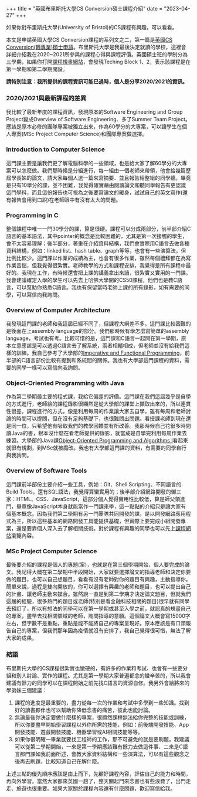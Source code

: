 +++
title = "英國布里斯托大學CS Conversion碩士課程介紹"
date = "2023-04-27"
+++

如果你對布里斯托大學(University of Bristol)的CS課程有興趣，可以看看。
<!--more-->

本文是申請英國大學CS Conversion課程的系列文之二，第一篇是[英國CS Conversion(轉專業)碩士申請](https://yo80106.github.io/posts/study-abroad/)。布里斯托大學是我最後決定就讀的學校，這裡會詳細介紹我在2020~2021所參與的課程心得與課程評價。英國碩士班的學制分為三學期，如果你打開[課程規畫網站](https://www.bristol.ac.uk/unit-programme-catalogue/RouteStructure.jsa?programmeCode=4COSC005T)，會發現Teching Block 1、2，表示該課程是在第一學期和第二學期開設。

**請特別注意：我所提供的課程資訊可能已過時，個人是分享2020/2021的資訊。**

### 2020/2021與最新課程的差異

我比較了最新年度的課程資訊，發現原本的Software Engineering and Group Project變成Overview of Software Engineering、多了Summer Team Project。應該是原本必修的團隊專案被獨立出來，作為60學分的大專案，可以讓學生在個人專案(MSc Project Computer Science)和團隊專案做選擇。

### Introduction to Computer Science

這門課主要是讓我們更了解電腦科學的一些領域，也是給大家了解60學分的大專案可以怎麼做。我們那時候是分組進行，每一組由一個老師來帶領，他會給幾篇歷屆學長姊的論文，請大家每個人選一篇來寫摘要、並且報告給整組的同學聽。畢竟是只有10學分的課，並不困難，我覺得確實藉由閱讀論文和聽同學報告有更認識這門學科，而且這份報告也可視為之後要寫論文的暖身，試試自己的英文寫作(還有報告會用到口說)在老師眼中有沒有太大的問題。

### Programming in C

整個課程中唯一一門30學分的課，算是很硬。課程可以分成兩部分，前半部介紹C語言的基本語法，其中pointer的概念是比較困難的，尤其是第一次接觸的學生，會不太容易理解；後半部分，著重在介紹資料結構，我們會實際用C語言去做各種資料結構，例如：linked list、hash table、graph等等，也會有一些演算法，但比例比較少。這門課以作業的成績為主，也會有很多作業，雖然每個禮拜都在為寫作業苦惱，但我覺得很紮實。老師教學的方式和課程安排，我覺得是所有課程中最好的。我現在工作，有時候還會把上課的講義拿出來讀，很紮實又實用的一門課。我會建議確定入學的學生可以先去上哈佛大學開的CS50課程，他們也是教C語言，可以幫助你熟悉C語言。我也有保留當時老師上課的所有錄影，如有需要的同學，可以寫信向我詢問。

### Overview of Computer Architecture

我發現這門課的老師和我這屆已經不同了，但課程大綱差不多。這門課比較困難的是後面在上assembly language的部分。我們那時候有學怎麼寫簡單的assembly language，考試也有考。比較可惜的是，這門課和C語言一起開在第一學期，原本立意應該是可以透過C語言去了解系統，兩者相輔相成，但老師並沒有給我們這樣的訓練。我自己參考了大學部的[Imperative and Functional Programming](https://www.bristol.ac.uk/unit-programme-catalogue/UnitDetails.jsa?unitCode=COMS10016)，前半部的C語言部份比較有提到和系統間的關係。我也有大學部這門課程的資料，需要的同學一樣可以寫信向我詢問。

### Object-Oriented Programming with Java

作為第二學期最主要的程式課，我給它偏差的評價。這門課在我們這屆幾乎是自學的方式進行，老師給的課程錄影很顯然是從大學部的課堂上擷取出來的，所以連貫性很差。課程進行的方式，像是利用每周的作業讓大家去自學，雖有每周和老師討論的時間可以提問，但在沒有足夠基礎下，也很難問出問題。看授課老師到現在還是同一位，只希望他有吸取我們的教學回饋並有所改善。我那時候自己花很多時間讀Java的書，根本沒什麼在看老師提供的錄影，就當成是自學完利用每周作業去練習。大學部的Java課[Object-Oriented Programming and Algorithms I](https://www.bristol.ac.uk/unit-programme-catalogue/UnitDetails.jsa?unitCode=COMS10017)看起來就很有規劃，到MSc就被魔改。我也有大學部這門課的資料，有需要的同學自行與我詢問。

### Overview of Software Tools

這門課前半部份主要介紹一些工具，例如：Git、Shell Scripting、不同語言的Build Tools，還有SQL語法，我覺得算蠻實用的；後半部介紹網路開發的御三家：HTML、CSS、JavaScript，這部分個人覺得實用性比較低，算是師父領進門，畢竟像JavaScript本身就能當作一門課來學，這一點點的介紹只是讓大家有個基本概念。因為我們第二學期有另一門團隊共同開發的課，是以開發網路應用程式為主，所以這些基本的網路開發工具能提供基礎，但實際上要完成小組開發專案，還是要靠個人深入去了解相關技術。對於課程有興趣的同學也可以先上[課程網站](https://cs-uob.github.io/COMSM0085/)瀏覽內容。

### MSc Project Computer Science

最後要介紹的課程是個人的專題(案)，也就是在第三個學期開始，個人要完成的論文。我記得大概在第二學期中半段開始，大家就要選擇論文的指導老師和決定你要做的題目，也可以自己想題目，看看有沒有老師對你的題目有興趣，主動指導你。簡單來說，過程是雙向開放的，你可以選擇有興趣的老師和題目，也可以提出自己的計畫、讓老師主動來媒合。雖然說一直是到第二學期才決定論文題目，但就我們這屆的經驗，很多熱門的題目或老師(特別是看金融科技相關的題目)很早就有同學去預訂了，所以有想法的同學可以在第一學期或甚至入學之前，就認真的規畫自己的專案，盡早去找相關領域的老師，詢問指導的意願。這個論文大概會寫15000字左右，但字數不是重點，重點是能不能將自己的專案呈現好。原本應該是有口頭報告自己的專案，但我們那年因為疫情就沒有安排了，我自己覺得很可惜，無法了解大家的成果。

### 結語

布里斯托大學的CS課程很紮實也蠻硬的，有許多的作業和考試、也會有一些要分組和別人討論、實作的課程。尤其是第一學期大家普遍都念的蠻辛苦的，所以我會建議有餘力的同學可以在課程開始之前先找C語言的資源自修。我另外會給將來的學弟妹三個建議：

1. 課程的進度是最重要的，盡力從每一次的作業和考試中多學到一些知識。找到好的讀書夥伴也可以幫助你降低念書的痛苦，彼此也能討論。
2. 無論最後你決定要做什麼樣的專案，很顯然課程無法給你完整的技能或訓練，所以你要盡早開始學習課程以外你所需的技能，例如：前後端開發技能、App開發技能、遊戲開發技能、機器學習或AI相關技能等等。
3. 如果你很明確一畢業就要找工程師的工作，那不可避免的就是要刷題，我建議可以從第二學期開始，一來是第一學期應該難有餘力去做這件事、二來是C語言那門課如我前面所述，會教大家資料結構和一些演算法，可以有這些觀念之後再去刷題，比較知道自己在解什麼。

上述三點的優先順序應該是由上而下，先顧好課程內容，評估自己的能力和時間，再向外學習。當然大家都來英國一趟了，整天關起門來念書也有些浪費了，出門走走、旅遊也很重要。如果大家關於課程內容還有什麼問題，歡迎寫信給我。
